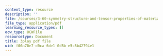 ```yaml
---
content_type: resource
description: ''
file: /courses/3-60-symmetry-structure-and-tensor-properties-of-materials-fall-2005/f00a70e7d0ca6de10d5be5c5b42794e1_aWdqvyhzzIY.pdf
file_type: application/pdf
learning_resource_types: []
ocw_type: OCWFile
resourcetype: Document
title: 3play pdf file
uid: f00a70e7-d0ca-6de1-0d5b-e5c5b42794e1
---
```

